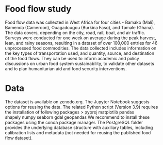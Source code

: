 # Food flow study

Food flow data was collected in West Africa for four cities - Bamako (Mali), Bamenda (Cameroon), Ouagadougou (Burkina Faso), and Tamale (Ghana). The data covers, depending on the city, road, rail, boat, and air traffic. Surveys were conducted for one week on average during the peak harvest, lean, and rainy seasons, resulting in a dataset of over 100,000 entries for 46 unprocessed food commodities. The data collected includes information on the key types of transportation used, and quantity, source, and destination of the food flows. They can be used to inform academic and policy discussions on urban food system sustainability, to validate other datasets and to plan humanitarian aid and food security interventions.

# Data

The dataset is available on zenodo.org. The Jupyter Notebook suggests options for reusing the data. The related Python script (Version 3.9) requires the installation of following packages
	> pyproj
	matplotlib
	pandas	
	shapely	
	numpy
	seaborn
	gdal
	geopandas
We recommend to install these packages using the conda package manager. 
The PostgreSQL folder provides the underlying database structure with auxiliary tables, including calibration lists and metadata (not needed for reusing the published food flow dataset).
